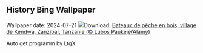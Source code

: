## History Bing Wallpaper
Wallpaper date: 2024-07-21
![](https://www.bing.com/th?id=OHR.ZanzibarBoats_FR-FR1025363657_UHD.jpg&w=1000)Download: [Bateaux de pêche en bois, village de Kendwa, Zanzibar, Tanzanie (© Lubos Paukeje/Alamy)](https://www.bing.com/th?id=OHR.ZanzibarBoats_FR-FR1025363657_UHD.jpg)

Auto get programm by LtgX
